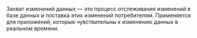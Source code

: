 Захват изменений данных — это процесс отслеживания изменений в базе данных и поставка этих изменений потребителям. Применяется для приложений, которые чувствительны к изменению данных в реальном времени.